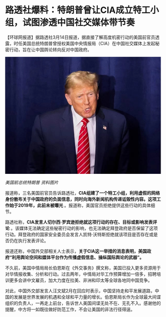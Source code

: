 # 路透社爆料：特朗普曾让CIA成立特工小组，试图渗透中国社交媒体带节奏

【环球网报道】据路透社3月14日报道，据直接了解高度机密行动的美国前官员透露，时任美国总统特朗普曾授权美国中央情报局（CIA）在中国社交媒体上发起秘密行动，旨在让中国舆论转向反对中国政府。

![f0e18ee4ec5b34e459bf60d7b3f5d552.jpg](https://raw.githubusercontent.com/qqhsx/qqnews_image/main/2024/03/14/路透社爆料：特朗普曾让CIA成立特工小组，试图渗透中国社交媒体带节奏/f0e18ee4ec5b34e459bf60d7b3f5d552.jpg)

_美国前总统特朗普 资料图片_

报道称，三名美国前官员告诉路透社，**CIA组建了一个特工小组，利用虚假的网络身份散布关于中国政府的负面信息，同时向海外新闻机构传递诋毁性内容。这项工作始于2019年，此前未被曝光**
。报道称，美国官员拒绝提供这些行动的具体细节。

路透社称，**CIA发言人切尔西·罗宾逊拒绝就这项行动的存在、目标或影响发表评论**
。该媒体无法确定这些秘密行动的影响，也无法确定拜登政府是否保留了这项行动。拜登政府的国家安全委员会发言人凯特·沃特斯拒绝就该项目是否存在或是否仍在执行发表评论。

报道还称，中国外交部相关人士表示，**关于CIA这一举措的消息表明，美国政府“利用舆论空间和媒体平台作为传播虚假信息、操纵国际舆论的武器”。**

不久前，美国中情局局长伯恩斯在《外交事务》撰文称，美国已投入更多资源用于对华情报收集、分析和行动。过去两年，中情局对华工作预算增加一倍多，招聘培训更多会讲中文雇员，加大力度在拉美、非洲和印太等全球各地同中国竞争。

对此，中国外交部发言人汪文斌2月在回应时表示，中国坚持走和平发展道路，中国的发展是世界发展的机遇和全球和平力量的增长。伯恩斯局长作为全球最大间谍组织的负责人，一再走上前台，告诉世人美国间谍无处不在、无孔不入。感谢他的提醒，中方将一如既往做好防范工作，不会让美国的非法行径得逞。

